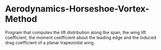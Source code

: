 # Aerodynamics-Horseshoe-Vortex-Method
Program that computes the lift distribution along the span, the wing lift coefficient, the moment coefficient about the leading edge and the induced drag coefficient of a planar trapezoidal wing.
